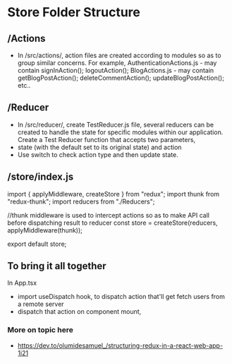 # Store Folder Structure
## /Actions
- In /src/actions/, action files are created according to modules so as to group similar concerns. For example, AuthenticationActions.js - may contain signInAction(); logoutAction(); BlogActions.js - may contain getBlogPostAction(); deleteCommentAction(); updateBlogPostAction(); etc..

## /Reducer
- In /src/reducer/, create TestReducer.js file, several reducers can be created to handle the state for specific modules within our application.
Create a Test Reducer function that accepts two parameters,
- state (with the default set to its original state) and action
- Use switch to check action type and then update state.

## /store/index.js
import { applyMiddleware, createStore } from "redux";
import thunk from "redux-thunk";
import reducers from "./Reducers";

//thunk middleware is used to intercept actions so as to make API call before dispatching result to reducer
const store = createStore(reducers, applyMiddleware(thunk));

export default store;

## To bring it all together
In App.tsx
- import useDispatch hook, to dispatch action that'll get fetch users from a remote server
- dispatch that action on component mount,


### More on topic here
- https://dev.to/olumidesamuel_/structuring-redux-in-a-react-web-app-1i21 
